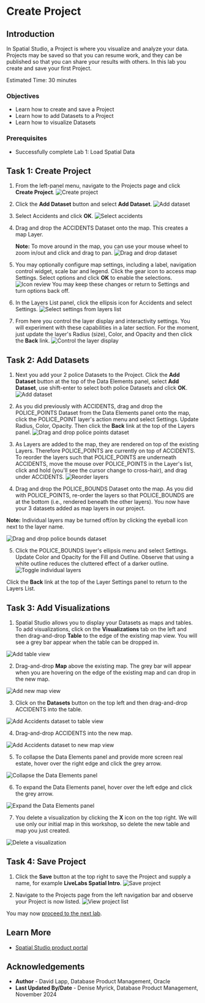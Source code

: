 # Create Project

## Introduction

In Spatial Studio, a Project is where you visualize and analyze your data. Projects may be saved so that you can resume work, and they can be published so that you can share your results with others. In this lab you create and save your first Project.

Estimated Time: 30 minutes

### Objectives

* Learn how to create and save a Project
* Learn how to add Datasets to a Project
* Learn how to visualize Datasets

### Prerequisites

* Successfully complete Lab 1: Load Spatial Data

## Task 1: Create Project

1. From the left-panel menu, navigate to the Projects page and click **Create Project**.
![Create project](images/create-proj-1a.png)

2. Click the **Add Dataset** button and select **Add Dataset**.
![Add dataset](images/create-proj-2.png)

3. Select Accidents and click **OK**.
![Select accidents](images/create-proj-3.png)

4. Drag and drop the ACCIDENTS Dataset onto the map. This creates a map Layer.

   **Note:** To move around in the map, you can use your mouse wheel to zoom in/out and click and drag to pan.
![Drag and drop dataset](images/create-proj-4.png)

5. You may optionally configure map settings, including a label, navigation control widget, scale bar and legend. Click the gear icon to access map Settings. Select options and click **OK** to enable the selections.
  ![Icon review](images/create-proj-4-1.png)
  You may keep these changes or return to Settings and turn options back off.

6. In the Layers List panel, click the ellipsis icon for Accidents and select Settings.
![Select settings from layers list](images/create-proj-5a.png)

7. From here you control the layer display and interactivity settings. You will experiment with these capabilities in a later section. For the moment, just update the layer's Radius (size), Color, and Opacity and then click the **Back** link.
 ![Control the layer display](images/create-proj-6a.png)

## Task 2: Add Datasets

1. Next you add your 2 police Datasets to the Project.  Click the **Add Dataset** button at the top of the Data Elements panel, select **Add Dataset**, use shift-enter to select both police Datasets and click **OK**.
 ![Add dataset](images/create-proj-7.png)

2. As you did previously with ACCIDENTS, drag and drop the POLICE\_POINTS Dataset from the Data Elements panel onto the map, click the POLICE\_POINT layer's action menu and select Settings. Update Radius, Color, Opacity. Then click the **Back** link at the top of the Layers panel.
 ![Drag and drop police points dataset](images/create-proj-8a.png)

3. As Layers are added to the map, they are rendered on top of the existing Layers. Therefore POLICE\_POINTS are currently on top of ACCIDENTS. To reorder  the layers such that POLICE\_POINTS are underneath ACCIDENTS, move the mouse over POLICE\_POINTS in the Layer's list, click and hold (you'll see the cursor change to cross-hair), and drag under ACCIDENTS.
 ![Reorder layers](images/create-proj-9.png)

4. Drag and drop the POLICE\_BOUNDS Dataset onto the map. As you did with POLICE\_POINTS, re-order the layers so that POLICE\_BOUNDS are at the bottom (i.e., rendered beneath the other layers). You now have your 3 datasets added as map layers in our project.

  **Note:** Individual layers may be turned off/on by clicking the eyeball icon next to the layer name.

 ![Drag and drop police bounds dataset](images/create-proj-10.png)

5. Click the POLICE\_BOUNDS layer's ellipsis menu and select Settings. Update Color and Opacity for the Fill and Outline. Observe that using a white outline reduces the cluttered effect of a darker outline.
 ![Toggle individual layers](images/create-proj-11.png)

 Click the **Back** link at the top of the Layer Settings panel to return to the Layers List.

## Task 3: Add Visualizations

1. Spatial Studio allows you to display your Datasets as maps and tables. To add visualizations, click on the **Visualizations** tab on the left and then drag-and-drop **Table** to the edge of the existing map view. You will see a grey bar appear when the table can be dropped in.

 ![Add table view](images/add-viz-1.png)

2. Drag-and-drop **Map** above the existing map. The grey bar will appear when you are hovering on the edge of the existing map and can drop in the new map.

 ![Add new map view](images/add-viz-2.png)

3. Click on the **Datasets** button on the top left and then drag-and-drop ACCIDENTS into the table.

 ![Add Accidents dataset to table view](images/add-viz-3.png)

4. Drag-and-drop ACCIDENTS into the new map.

 ![Add Accidents dataset to new map view](images/add-viz-4.png)

5. To collapse the Data Elements panel and provide more screen real estate, hover over the right edge and click the grey arrow.

 ![Collapse the Data Elements panel](images/add-viz-5.png)

6. To expand the Data Elements panel, hover over the left edge and click the grey arrow.

 ![Expand the Data Elements panel](images/add-viz-6.png)

7. You delete a visualization by clicking the **X** icon on the top right. We will use only our initial map in this workshop, so delete the new table and map you just created.

 ![Delete a visualization](images/add-viz-7.png)

## Task 4: Save Project

1. Click the **Save** button at the top right to save the Project and supply a name, for example **LiveLabs Spatial Intro**.
 ![Save project](images/create-proj-12.png)

2. Navigate to the Projects page from the left navigation bar and observe your Project is now listed.
 ![View project list](images/create-proj-13a.png)

You may now [proceed to the next lab](#next).

## Learn More

* [Spatial Studio product portal](https://www.oracle.com/database/spatial/)

## Acknowledgements

* **Author** - David Lapp, Database Product Management, Oracle
* **Last Updated By/Date**  - Denise Myrick, Database Product Management, November 2024
